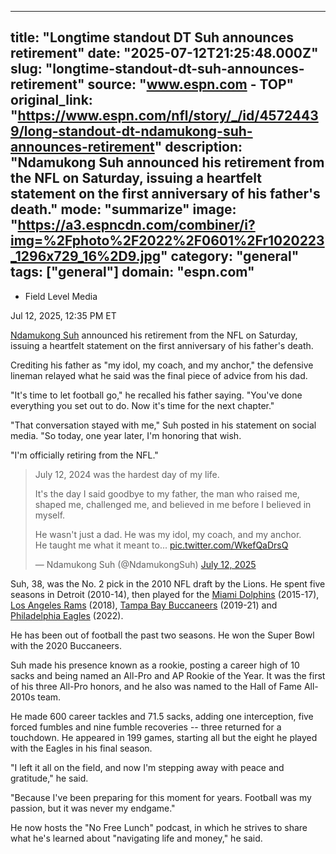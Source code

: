 ---
   title: "Longtime standout DT Suh announces retirement"
   date: "2025-07-12T21:25:48.000Z"
   slug: "longtime-standout-dt-suh-announces-retirement"
   source: "www.espn.com - TOP"
   original_link: "https://www.espn.com/nfl/story/_/id/45724439/long-standout-dt-ndamukong-suh-announces-retirement"
   description: "Ndamukong Suh announced his retirement from the NFL on Saturday, issuing a heartfelt statement on the first anniversary of his father's death."
   mode: "summarize"
   image: "https://a3.espncdn.com/combiner/i?img=%2Fphoto%2F2022%2F0601%2Fr1020223_1296x729_16%2D9.jpg"
   category: "general"
   tags: ["general"]
   domain: "espn.com"
  ---
  <div id="readability-page-1" class="page"><div><div><ul><li><p>Field Level Media</p></li></ul><p><span>Jul 12, 2025, 12:35 PM ET</span></p></div><p><a href="https://www.espn.com/nfl/player/_/id/13234/ndamukong-suh">Ndamukong Suh</a> announced his retirement from the NFL on Saturday, issuing a heartfelt statement on the first anniversary of his father's death.</p><p>Crediting his father as "my idol, my coach, and my anchor," the defensive lineman relayed what he said was the final piece of advice from his dad.</p><p>"It's time to let football go," he recalled his father saying. "You've done everything you set out to do. Now it's time for the next chapter."</p><p>"That conversation stayed with me," Suh posted in his statement on social media. "So today, one year later, I'm honoring that wish.</p><p>"I'm officially retiring from the NFL."</p><blockquote><div lang="en" dir="ltr"><p>July 12, 2024 was the hardest day of my life.</p><p>It's the day I said goodbye to my father, the man who raised me, shaped me, challenged me, and believed in me before I believed in myself.</p><p>He wasn't just a dad. He was my idol, my coach, and my anchor.<br>He taught me what it meant to... <a href="https://t.co/WkefQaDrsQ">pic.twitter.com/WkefQaDrsQ</a></p></div>— Ndamukong Suh (@NdamukongSuh) <a href="https://twitter.com/NdamukongSuh/status/1944028824074670575?ref_src=twsrc%5Etfw">July 12, 2025</a></blockquote> <p>Suh, 38, was the No. 2 pick in the 2010 NFL draft by the Lions. He spent five seasons in Detroit (2010-14), then played for the <a href="https://www.espn.com/nfl/team/_/name/mia/miami-dolphins">Miami Dolphins</a> (2015-17), <a href="https://www.espn.com/nfl/team/_/name/lar/los-angeles-rams">Los Angeles Rams</a> (2018), <a href="https://www.espn.com/nfl/team/_/name/tb/tampa-bay-buccaneers">Tampa Bay Buccaneers</a> (2019-21) and <a href="https://www.espn.com/nfl/team/_/name/phi/philadelphia-eagles">Philadelphia Eagles</a> (2022).</p><p>He has been out of football the past two seasons. He won the Super Bowl with the 2020 Buccaneers.</p><p>Suh made his presence known as a rookie, posting a career high of 10 sacks and being named an All-Pro and AP Rookie of the Year. It was the first of his three All-Pro honors, and he also was named to the Hall of Fame All-2010s team.</p><p>He made 600 career tackles and 71.5 sacks, adding one interception, five forced fumbles and nine fumble recoveries -- three returned for a touchdown. He appeared in 199 games, starting all but the eight he played with the Eagles in his final season.</p><p>"I left it all on the field, and now I'm stepping away with peace and gratitude," he said.</p><p>"Because I've been preparing for this moment for years. Football was my passion, but it was never my endgame."</p><p>He now hosts the "No Free Lunch" podcast, in which he strives to share what he's learned about "navigating life and money," he said.</p>
</div></div>